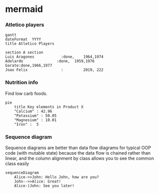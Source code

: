 # mermaid

### Atletico players
```mermaid
gantt
dateFormat  YYYY
title Atletico Players

section A section
Luis Aragones            :done,    1964,1974
Adelardo               :done,  1959,1976
Garate:done,1966,1977
Joao Felix               :         2019, 222
```

### Nutrition info
Find low carb foods.

```mermaid
pie
    title Key elements in Product X
    "Calcium" : 42.96
    "Potassium" : 50.05
    "Magnesium" : 10.01
    "Iron" :  5
```

### Sequence diagram

Sequence diagrams are better than data flow diagrams for typical OOP code (with mutable state) because the data flow is chained rather than linear, and the column alignment by class allows you to see the common class easily

```mermaid
sequenceDiagram
    Alice->>John: Hello John, how are you?
    John-->>Alice: Great!
    Alice-)John: See you later!
```
